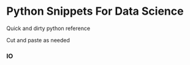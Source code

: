 # Python Snippets For Data Science
Quick and dirty python reference

Cut and paste as needed


### IO
```python

```